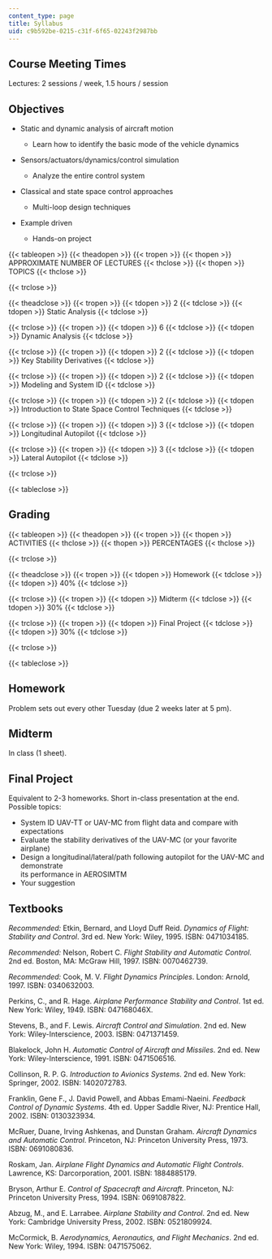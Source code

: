 ```yaml
---
content_type: page
title: Syllabus
uid: c9b592be-0215-c31f-6f65-02243f2987bb
---
```


Course Meeting Times
--------------------

Lectures: 2 sessions / week, 1.5 hours / session

Objectives
----------

*   Static and dynamic analysis of aircraft motion
    *   Learn how to identify the basic mode of the vehicle dynamics  
          
        
*   Sensors/actuators/dynamics/control simulation
    *   Analyze the entire control system  
          
        
*   Classical and state space control approaches
    *   Multi-loop design techniques  
          
        
*   Example driven
    *   Hands-on project

{{< tableopen >}}
{{< theadopen >}}
{{< tropen >}}
{{< thopen >}}
APPROXIMATE NUMBER OF LECTURES
{{< thclose >}}
{{< thopen >}}
TOPICS
{{< thclose >}}

{{< trclose >}}

{{< theadclose >}}
{{< tropen >}}
{{< tdopen >}}
2
{{< tdclose >}}
{{< tdopen >}}
Static Analysis
{{< tdclose >}}

{{< trclose >}}
{{< tropen >}}
{{< tdopen >}}
6
{{< tdclose >}}
{{< tdopen >}}
Dynamic Analysis
{{< tdclose >}}

{{< trclose >}}
{{< tropen >}}
{{< tdopen >}}
2
{{< tdclose >}}
{{< tdopen >}}
Key Stability Derivatives
{{< tdclose >}}

{{< trclose >}}
{{< tropen >}}
{{< tdopen >}}
2
{{< tdclose >}}
{{< tdopen >}}
Modeling and System ID
{{< tdclose >}}

{{< trclose >}}
{{< tropen >}}
{{< tdopen >}}
2
{{< tdclose >}}
{{< tdopen >}}
Introduction to State Space Control Techniques
{{< tdclose >}}

{{< trclose >}}
{{< tropen >}}
{{< tdopen >}}
3
{{< tdclose >}}
{{< tdopen >}}
Longitudinal Autopilot
{{< tdclose >}}

{{< trclose >}}
{{< tropen >}}
{{< tdopen >}}
3
{{< tdclose >}}
{{< tdopen >}}
Lateral Autopilot
{{< tdclose >}}

{{< trclose >}}

{{< tableclose >}}

Grading
-------

{{< tableopen >}}
{{< theadopen >}}
{{< tropen >}}
{{< thopen >}}
ACTIVITIES
{{< thclose >}}
{{< thopen >}}
PERCENTAGES
{{< thclose >}}

{{< trclose >}}

{{< theadclose >}}
{{< tropen >}}
{{< tdopen >}}
Homework
{{< tdclose >}}
{{< tdopen >}}
40%
{{< tdclose >}}

{{< trclose >}}
{{< tropen >}}
{{< tdopen >}}
Midterm
{{< tdclose >}}
{{< tdopen >}}
30%
{{< tdclose >}}

{{< trclose >}}
{{< tropen >}}
{{< tdopen >}}
Final Project
{{< tdclose >}}
{{< tdopen >}}
30%
{{< tdclose >}}

{{< trclose >}}

{{< tableclose >}}

Homework
--------

Problem sets out every other Tuesday (due 2 weeks later at 5 pm).

Midterm
-------

In class (1 sheet).

Final Project
-------------

Equivalent to 2-3 homeworks. Short in-class presentation at the end. Possible topics:

*   System ID UAV-TT or UAV-MC from flight data and compare with expectations
*   Evaluate the stability derivatives of the UAV-MC (or your favorite airplane)
*   Design a longitudinal/lateral/path following autopilot for the UAV-MC and demonstrate  
    its performance in AEROSIMTM
*   Your suggestion

Textbooks
---------

_Recommended:_ Etkin, Bernard, and Lloyd Duff Reid. _Dynamics of Flight: Stability and Control_. 3rd ed. New York: Wiley, 1995. ISBN: 0471034185.

_Recommended:_ Nelson, Robert C. _Flight Stability and Automatic Control_. 2nd ed. Boston, MA: McGraw Hill, 1997. ISBN: 0070462739.

_Recommended:_ Cook, M. V. _Flight Dynamics Principles_. London: Arnold, 1997. ISBN: 0340632003.

Perkins, C., and R. Hage. _Airplane Performance Stability and Control_. 1st ed. New York: Wiley, 1949. ISBN: 047168046X.

Stevens, B., and F. Lewis. _Aircraft Control and Simulation_. 2nd ed. New York: Wiley-Interscience, 2003. ISBN: 0471371459.

Blakelock, John H. _Automatic Control of Aircraft and Missiles_. 2nd ed. New York: Wiley-Interscience, 1991. ISBN: 0471506516.

Collinson, R. P. G. _Introduction to Avionics Systems_. 2nd ed. New York: Springer, 2002. ISBN: 1402072783.

Franklin, Gene F., J. David Powell, and Abbas Emami-Naeini. _Feedback Control of Dynamic Systems_. 4th ed. Upper Saddle River, NJ: Prentice Hall, 2002. ISBN: 0130323934.

McRuer, Duane, Irving Ashkenas, and Dunstan Graham. _Aircraft Dynamics and Automatic Control_. Princeton, NJ: Princeton University Press, 1973. ISBN: 0691080836.

Roskam, Jan. _Airplane Flight Dynamics and Automatic Flight Controls_. Lawrence, KS: Darcorporation, 2001. ISBN: 1884885179.

Bryson, Arthur E. _Control of Spacecraft and Aircraft_. Princeton, NJ: Princeton University Press, 1994. ISBN: 0691087822.

Abzug, M., and E. Larrabee. _Airplane Stability and Control_. 2nd ed. New York: Cambridge University Press, 2002. ISBN: 0521809924.

McCormick, B. _Aerodynamics, Aeronautics, and Flight Mechanics_. 2nd ed. New York: Wiley, 1994. ISBN: 0471575062.